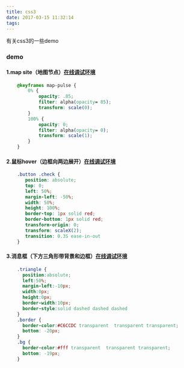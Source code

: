 ```yaml
---
title: css3
date: 2017-03-15 11:32:14
tags:
---
```

有关css3的一些demo

### demo
#### 1.map site（地图节点）[在线调试环境](https://jsfiddle.net/lemon_yw/pydoxmyz/)     

```css
    @keyframes map-pulse { 
        0% {
            opacity: .85; 
            filter: alpha(opacity= 85);
            transform: scale(0); 
        } 
        100% {
            opacity: 0;
            filter: alpha(opacity= 0);
            transform: scale(1); 
        }
    }
```
#### 2.鼠标hover（边框向两边展开）[在线调试环境](https://jsfiddle.net/lemon_yw/9sqmh7so/)
```css
    .button .check {
       position: absolute;
       top: 0;
       left: 50%;
       margin-left: -50%;
       width: 50%;
       height: 100%;
       border-top: 1px solid red;
       border-bottom: 1px solid red;
       transform-origin: 0;
       transform: scaleX(2);
       transition: 0.3S ease-in-out
    }
```
#### 3.消息框（下方三角形带背景和边框）[在线调试环境](https://jsfiddle.net/lemon_yw/t1bk9zvg/)
```css
    .triangle {
      position:absolute;
      left:50%;
      margin-left:-10px;
      width:0px;
      height:0px;
      border-width:10px;
      border-style:solid dashed dashed dashed
    }
    .border {
      border-color:#C6CCDC transparent  transparent transparent;
      bottom: -20px;  
    }
    .bg {
      border-color:#fff transparent  transparent transparent;
      bottom: -19px;  
    }
```


